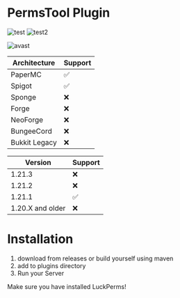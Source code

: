 # PermsTool Plugin
![test](https://badgen.net/badge/status/stable/green?icon=github)
![test2](https://badgen.net/badge/latest/v1.1/blue?icon=version)

![avast](https://i.ibb.co/pr2hn5z/Avast-Safe2.png)

| Architecture  | Support |
| ------------- | ------------- |
| PaperMC  | ✅  |
| Spigot  | ✅  |
| Sponge  | ❌  |
| Forge  | ❌  |
| NeoForge  | ❌  |
| BungeeCord  | ❌  |
| Bukkit Legacy  | ❌  |

| Version  | Support |
| ------------- | ------------- |
| 1.21.3  | ❌  |
| 1.21.2  | ❌  |
| 1.21.1  | ✅  |
| 1.20.X and older  | ❌  |

# Installation
1. download from releases or build yourself using maven
2. add to plugins directory
3. Run your Server

Make sure you have installed LuckPerms!

